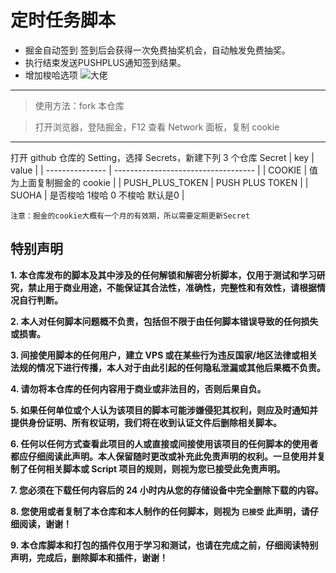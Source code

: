 # 定时任务脚本

- 掘金自动签到 签到后会获得一次免费抽奖机会，自动触发免费抽奖。
- 执行结束发送PUSHPLUS通知签到结果。
- 增加梭哈选项
![大佬](https://ghproxy.com/https://raw.githubusercontent.com/xiaojia21190/my_blog/main/images/wallhaven-8oky1j.jpg)
***
>使用方法：fork 本仓库

>打开浏览器，登陆掘金，F12 查看 Network 面板，复制 cookie
***
打开 github 仓库的 Setting，选择 Secrets，新建下列 3 个仓库 Secret
| key             | value                               |
| --------------- | ----------------------------------- |
| COOKIE          | 值为上面复制掘金的 cookie           |
| PUSH_PLUS_TOKEN | PUSH PLUS TOKEN                     |
| SUOHA           | 是否梭哈     1梭哈 0 不梭哈 默认是0 |

`注意：掘金的cookie大概有一个月的有效期，所以需要定期更新Secret`

## 特别声明

**1. 本仓库发布的脚本及其中涉及的任何解锁和解密分析脚本，仅用于测试和学习研究，禁止用于商业用途，不能保证其合法性，准确性，完整性和有效性，请根据情况自行判断。**

**2. 本人对任何脚本问题概不负责，包括但不限于由任何脚本错误导致的任何损失或损害。**

**3. 间接使用脚本的任何用户，建立 VPS 或在某些行为违反国家/地区法律或相关法规的情况下进行传播，本人对于由此引起的任何隐私泄漏或其他后果概不负责。**

**4. 请勿将本仓库的任何内容用于商业或非法目的，否则后果自负。**

**5. 如果任何单位或个人认为该项目的脚本可能涉嫌侵犯其权利，则应及时通知并提供身份证明、所有权证明，我们将在收到认证文件后删除相关脚本。**

**6. 任何以任何方式查看此项目的人或直接或间接使用该项目的任何脚本的使用者都应仔细阅读此声明。本人保留随时更改或补充此免责声明的权利。一旦使用并复制了任何相关脚本或 Script 项目的规则，则视为您已接受此免责声明。**

**7. 您必须在下载任何内容后的 24 小时内从您的存储设备中完全删除下载的内容。**

**8. 您使用或者复制了本仓库和本人制作的任何脚本，则视为 `已接受` 此声明，请仔细阅读，谢谢！**

**9. 本仓库脚本和打包的插件仅用于学习和测试，也请在完成之前，仔细阅读特别声明，完成后，删除脚本和插件，谢谢！**
